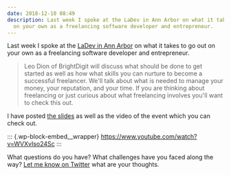 ```yaml
---
date: 2018-12-10 08:49
description: Last week I spoke at the LaDev in Ann Arbor on what it takes to go out
  on your own as a freelancing software developer and entrepreneur.
---
```

Last week I spoke at the [LaDev in Ann
Arbor](https://www.meetup.com/ladevmi/events/256221529/) on what it
takes to go out on your own as a freelancing software developer and
entrepreneur. 

> Leo Dion of BrightDigit will discuss what should be done to get
> started as well as how what skills you can nurture to become a
> successful freelancer. We\'ll talk about what is needed to manage your
> money, your reputation, and your time. If you are thinking about
> freelancing or just curious about what freelancing involves you'll
> want to check this out.

I have posted [the
slides](https://www.dropbox.com/s/co7wh1xiqh5q94y/181205-Prepare%20and%20Get%20Started.zip?dl=0)
as well as the video of the event which you can check out. 

::: {.wp-block-embed__wrapper}
https://www.youtube.com/watch?v=WVXvIso24Sc
:::

What questions do you have? What challenges have you faced along the
way? [Let me know on Twitter](https://twitter.com/leogdion) what are
your thoughts.